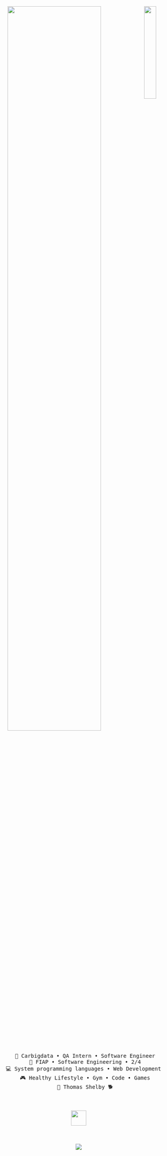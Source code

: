 <div align="center">
<img src="https://wallpapercave.com/wp/wp13427298.jpg" width="25%" align="right" />
<img src="https://readme-typing-svg.demolab.com?
    font=Fira+Code&pause=1000&width=435&lines=Hello!+I'm+a+tech+mage+and+magical+girl+wannabe" width="70%" />
<br><br>
<pre>
    💼 Carbigdata • QA Intern • Software Engineer
    📖 FIAP • Software Engineering • 2/4
    💻 System programming languages • Web Development 
    🎮 Healthy Lifestyle • Gym • Code • Games
    🐾 Thomas Shelby 🐕
</pre>
<br><br>
<img src="https://raw.githubusercontent.com/innng/innng/master/assets/kyubey.gif" height="40" />
<br><br><br>
    
[![](https://img.shields.io/badge/linkedin-0a66c2)](http://linkedin.com/in/lucyboutti)
</div>
